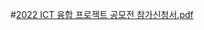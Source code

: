 #[2022 ICT 융합 프로젝트 공모전 참가신청서.pdf](https://github.com/G-M-Kim/Ajou_ChatBot/files/11010781/2022.ICT.pdf)
